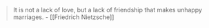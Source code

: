 
> It is not a lack of love, but a lack of friendship that makes unhappy marriages. - [[Friedrich Nietzsche]]
